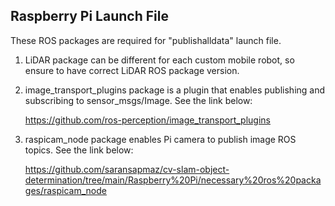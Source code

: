 ## Raspberry Pi Launch File

These ROS packages are required for "publishalldata" launch file.

1) LiDAR package can be different for each custom mobile robot, so ensure to have correct LiDAR ROS package version.
2) image_transport_plugins package is a plugin that enables publishing and subscribing to sensor_msgs/Image. See the link below:

   https://github.com/ros-perception/image_transport_plugins
3) raspicam_node package enables Pi camera to publish image ROS topics. See the link below:

   https://github.com/saransapmaz/cv-slam-object-determination/tree/main/Raspberry%20Pi/necessary%20ros%20packages/raspicam_node


